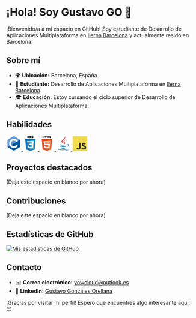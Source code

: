 # ¡Hola! Soy Gustavo GO 👋

¡Bienvenido/a a mi espacio en GitHub! Soy estudiante de Desarrollo de Aplicaciones Multiplataforma en [Ilerna Barcelona](https://www.ilerna.es/) y actualmente resido en Barcelona.

## Sobre mí

- 🌍 **Ubicación:** Barcelona, España
- 💼 **Estudiante:** Desarrollo de Aplicaciones Multiplataforma en [Ilerna Barcelona](https://www.ilerna.es/)
- 🎓 **Educación:** Estoy cursando el ciclo superior de Desarrollo de Aplicaciones Multiplataforma.

## Habilidades

<p align="left"> <a href="https://www.cprogramming.com/" target="_blank" rel="noreferrer"> <img src="https://raw.githubusercontent.com/devicons/devicon/master/icons/c/c-original.svg" alt="c" width="40" height="40"/> </a> <a href="https://www.w3schools.com/css/" target="_blank" rel="noreferrer"> <img src="https://raw.githubusercontent.com/devicons/devicon/master/icons/css3/css3-original-wordmark.svg" alt="css3" width="40" height="40"/> </a> <a href="https://www.w3.org/html/" target="_blank" rel="noreferrer"> <img src="https://raw.githubusercontent.com/devicons/devicon/master/icons/html5/html5-original-wordmark.svg" alt="html5" width="40" height="40"/> </a> <a href="https://www.java.com" target="_blank" rel="noreferrer"> <img src="https://raw.githubusercontent.com/devicons/devicon/master/icons/java/java-original.svg" alt="java" width="40" height="40"/> </a> <a href="https://developer.mozilla.org/en-US/docs/Web/JavaScript" target="_blank" rel="noreferrer"> <img src="https://raw.githubusercontent.com/devicons/devicon/master/icons/javascript/javascript-original.svg" alt="javascript" width="40" height="40"/> </a> </p>

## Proyectos destacados

(Deja este espacio en blanco por ahora)

## Contribuciones

(Deja este espacio en blanco por ahora)

## Estadísticas de GitHub

[![Mis estadísticas de GitHub](https://github-readme-stats.vercel.app/api?username=TU_USUARIO&show_icons=true&count_private=true)](https://github.com/TU_USUARIO)

## Contacto

- ✉️ **Correo electrónico:** yowcloud@outlook.es
- 🔗 **LinkedIn:** [Gustavo Gonzales Orellana](https://www.linkedin.com/in/gustavo-gonzales-orellana-a8270529b)

¡Gracias por visitar mi perfil! Espero que encuentres algo interesante aquí. 😊
